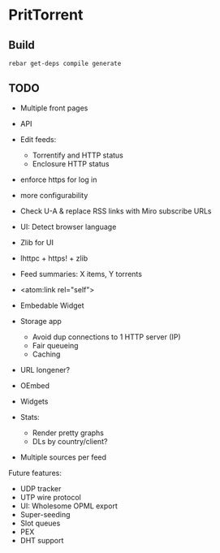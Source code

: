 PritTorrent
===========

Build
-----

```
rebar get-deps compile generate
```


TODO
----

* Multiple front pages
* API
* Edit feeds:
  * Torrentify and HTTP status
  * Enclosure HTTP status

* enforce https for log in
* more configurability

* Check U-A & replace RSS links with Miro subscribe URLs
* UI: Detect browser language
* Zlib for UI
* lhttpc + https! + zlib

* Feed summaries: X items, Y torrents
* <atom:link rel="self">

* Embedable Widget

* Storage app
  - Avoid dup connections to 1 HTTP server (IP)
  - Fair queueing
  - Caching
* URL longener?
* OEmbed
* Widgets

* Stats:
  - Render pretty graphs
  - DLs by country/client?

* Multiple sources per feed

Future features:

* UDP tracker
* UTP wire protocol
* UI: Wholesome OPML export
* Super-seeding
* Slot queues
* PEX
* DHT support
